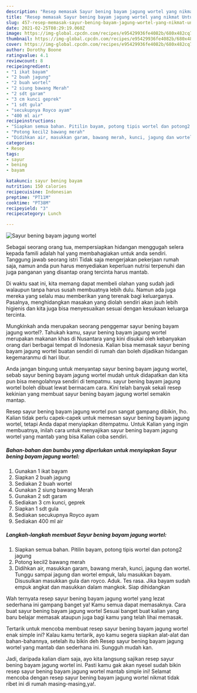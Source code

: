 ```yaml
---
description: "Resep memasak Sayur bening bayam jagung wortel yang nikmat Untuk Jualan"
title: "Resep memasak Sayur bening bayam jagung wortel yang nikmat Untuk Jualan"
slug: 457-resep-memasak-sayur-bening-bayam-jagung-wortel-yang-nikmat-untuk-jualan
date: 2021-02-25T08:29:19.060Z
image: https://img-global.cpcdn.com/recipes/e95429936fe4082b/680x482cq70/sayur-bening-bayam-jagung-wortel-foto-resep-utama.jpg
thumbnail: https://img-global.cpcdn.com/recipes/e95429936fe4082b/680x482cq70/sayur-bening-bayam-jagung-wortel-foto-resep-utama.jpg
cover: https://img-global.cpcdn.com/recipes/e95429936fe4082b/680x482cq70/sayur-bening-bayam-jagung-wortel-foto-resep-utama.jpg
author: Dorothy Boone
ratingvalue: 4.1
reviewcount: 8
recipeingredient:
- "1 ikat bayam"
- "2 buah jagung"
- "2 buah wortel"
- "2 siung bawang Merah"
- "2 sdt garam"
- "3 cm kunci geprek"
- "1 sdt gula"
- "secukupnya Royco ayam"
- "400 ml air"
recipeinstructions:
- "Siapkan semua bahan. Pitilin bayam, potong tipis wortel dan potong2 jagung"
- "Potong kecil2 bawang merah"
- "Didihkan air, masukkan garam, bawang merah, kunci, jagung dan wortel. Tunggu sampai jagung dan wortel empuk, lalu masukkan bayam. Disusulkan masukkan gula dan royco. Aduk. Tes rasa. Jika bayam sudah empuk angkat dan masukkan dalam mangkok. Siap dihidangkan"
categories:
- Resep
tags:
- sayur
- bening
- bayam

katakunci: sayur bening bayam 
nutrition: 150 calories
recipecuisine: Indonesian
preptime: "PT11M"
cooktime: "PT38M"
recipeyield: "3"
recipecategory: Lunch

---
```



![Sayur bening bayam jagung wortel](https://img-global.cpcdn.com/recipes/e95429936fe4082b/680x482cq70/sayur-bening-bayam-jagung-wortel-foto-resep-utama.jpg)

Sebagai seorang orang tua, mempersiapkan hidangan menggugah selera kepada famili adalah hal yang membahagiakan untuk anda sendiri. Tanggung jawab seorang istri Tidak saja mengerjakan pekerjaan rumah saja, namun anda pun harus menyediakan keperluan nutrisi terpenuhi dan juga panganan yang disantap orang tercinta harus mantab.

Di waktu  saat ini, kita memang dapat membeli olahan yang sudah jadi walaupun tanpa harus susah membuatnya lebih dulu. Namun ada juga mereka yang selalu mau memberikan yang terenak bagi keluarganya. Pasalnya, menghidangkan masakan yang diolah sendiri akan jauh lebih higienis dan kita juga bisa menyesuaikan sesuai dengan kesukaan keluarga tercinta. 



Mungkinkah anda merupakan seorang penggemar sayur bening bayam jagung wortel?. Tahukah kamu, sayur bening bayam jagung wortel merupakan makanan khas di Nusantara yang kini disukai oleh kebanyakan orang dari berbagai tempat di Indonesia. Kalian bisa memasak sayur bening bayam jagung wortel buatan sendiri di rumah dan boleh dijadikan hidangan kegemaranmu di hari libur.

Anda jangan bingung untuk menyantap sayur bening bayam jagung wortel, sebab sayur bening bayam jagung wortel mudah untuk didapatkan dan kita pun bisa mengolahnya sendiri di tempatmu. sayur bening bayam jagung wortel boleh dibuat lewat bermacam cara. Kini telah banyak sekali resep kekinian yang membuat sayur bening bayam jagung wortel semakin mantap.

Resep sayur bening bayam jagung wortel pun sangat gampang dibikin, lho. Kalian tidak perlu capek-capek untuk memesan sayur bening bayam jagung wortel, tetapi Anda dapat menyiapkan ditempatmu. Untuk Kalian yang ingin membuatnya, inilah cara untuk menyajikan sayur bening bayam jagung wortel yang mantab yang bisa Kalian coba sendiri.

<!--inarticleads1-->

##### Bahan-bahan dan bumbu yang diperlukan untuk menyiapkan Sayur bening bayam jagung wortel:

1. Gunakan 1 ikat bayam
1. Siapkan 2 buah jagung
1. Sediakan 2 buah wortel
1. Gunakan 2 siung bawang Merah
1. Gunakan 2 sdt garam
1. Sediakan 3 cm kunci, geprek
1. Siapkan 1 sdt gula
1. Sediakan secukupnya Royco ayam
1. Sediakan 400 ml air




<!--inarticleads2-->

##### Langkah-langkah membuat Sayur bening bayam jagung wortel:

1. Siapkan semua bahan. Pitilin bayam, potong tipis wortel dan potong2 jagung
1. Potong kecil2 bawang merah
1. Didihkan air, masukkan garam, bawang merah, kunci, jagung dan wortel. Tunggu sampai jagung dan wortel empuk, lalu masukkan bayam. Disusulkan masukkan gula dan royco. Aduk. Tes rasa. Jika bayam sudah empuk angkat dan masukkan dalam mangkok. Siap dihidangkan




Wah ternyata resep sayur bening bayam jagung wortel yang lezat sederhana ini gampang banget ya! Kamu semua dapat memasaknya. Cara buat sayur bening bayam jagung wortel Sesuai banget buat kalian yang baru belajar memasak ataupun juga bagi kamu yang telah lihai memasak.

Tertarik untuk mencoba membuat resep sayur bening bayam jagung wortel enak simple ini? Kalau kamu tertarik, ayo kamu segera siapkan alat-alat dan bahan-bahannya, setelah itu bikin deh Resep sayur bening bayam jagung wortel yang mantab dan sederhana ini. Sungguh mudah kan. 

Jadi, daripada kalian diam saja, ayo kita langsung sajikan resep sayur bening bayam jagung wortel ini. Pasti kamu gak akan nyesel sudah bikin resep sayur bening bayam jagung wortel mantab simple ini! Selamat mencoba dengan resep sayur bening bayam jagung wortel nikmat tidak ribet ini di rumah masing-masing,ya!.

